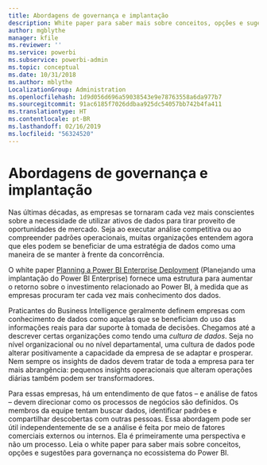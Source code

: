 ```yaml
---
title: Abordagens de governança e implantação
description: White paper para saber mais sobre conceitos, opções e sugestões para governança no ecossistema do Power BI.
author: mgblythe
manager: kfile
ms.reviewer: ''
ms.service: powerbi
ms.subservice: powerbi-admin
ms.topic: conceptual
ms.date: 10/31/2018
ms.author: mblythe
LocalizationGroup: Administration
ms.openlocfilehash: 1d9d056d696a59038543e9e78763558a6da977b7
ms.sourcegitcommit: 91ac6185f7026ddbaa925dc54057bb742b4fa411
ms.translationtype: HT
ms.contentlocale: pt-BR
ms.lasthandoff: 02/16/2019
ms.locfileid: "56324520"
---
```

# <a name="governance-and-deployment-approaches"></a>Abordagens de governança e implantação

Nas últimas décadas, as empresas se tornaram cada vez mais conscientes sobre a necessidade de utilizar ativos de dados para tirar proveito de oportunidades de mercado. Seja ao executar análise competitiva ou ao compreender padrões operacionais, muitas organizações entendem agora que eles podem se beneficiar de uma estratégia de dados como uma maneira de se manter à frente da concorrência.  

O white paper [Planning a Power BI Enterprise Deployment](https://go.microsoft.com/fwlink/?linkid=2057861) (Planejando uma implantação do Power BI Enterprise) fornece uma estrutura para aumentar o retorno sobre o investimento relacionado ao Power BI, à medida que as empresas procuram ter cada vez mais conhecimento dos dados.

Praticantes do Business Intelligence geralmente definem empresas com conhecimento de dados como aquelas que se beneficiam do uso das informações reais para dar suporte à tomada de decisões.  Chegamos até a descrever certas organizações como tendo uma *cultura de dados*. Seja no nível organizacional ou no nível departamental, uma cultura de dados pode alterar positivamente a capacidade da empresa de se adaptar e prosperar.  Nem sempre os insights de dados devem tratar de toda a empresa para ter mais abrangência: pequenos insights operacionais que alteram operações diárias também podem ser transformadores.

Para essas empresas, há um entendimento de que fatos – e análise de fatos – devem direcionar como os processos de negócios são definidos. Os membros da equipe tentam buscar dados, identificar padrões e compartilhar descobertas com outras pessoas. Essa abordagem pode ser útil independentemente de se a análise é feita por meio de fatores comerciais externos ou internos. Ela é primeiramente uma perspectiva e não um processo. Leia o white paper para saber mais sobre conceitos, opções e sugestões para governança no ecossistema do Power BI.